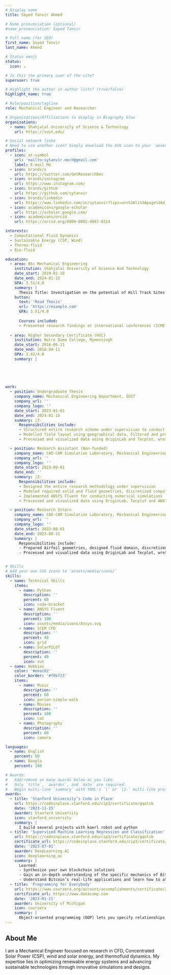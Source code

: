 ```yaml
---
# Display name
title: Sayed Tanvir Ahmed

# Name pronunciation (optional)
#name_pronunciation: Sayed Tanvir

# Full name (for SEO)
first_name: Sayed Tanvir
last_name: Ahmed

# Status emoji
status:
  icon: ☕️

# Is this the primary user of the site?
superuser: true

# Highlight the author in author lists? (true/false)
highlight_name: true

# Role/position/tagline
role: Mechanical Engineer and Researcher

# Organizations/Affiliations to display in Biography blox
organizations:
  - name: Shahjalal University of Science & Technology
    url: https://sust.edu/

# Social network links
# Need to use another icon? Simply download the SVG icon to your `assets/media/icons/` folder.
profiles:
  - icon: at-symbol
    url: 'mailto:sytanvir.mech@gmail.com'
    label: E-mail Me
  - icon: brands/x
    url: https://twitter.com/GetResearchDev
  - icon: brands/instagram
    url: https://www.instagram.com/
  - icon: brands/github
    url: https://github.com/sytanvir
  - icon: brands/linkedin
    url: https://www.linkedin.com/in/sytanvir?lipi=urn%3Ali%3Apage%3Ad_flagship3_profile_view_base_contact_details%3BIQkfVICMRVGmDSkFNlrE0w%3D%3D
  - icon: academicons/google-scholar
    url: https://scholar.google.com/
  - icon: academicons/orcid
    url: https://orcid.org/0009-0002-4907-031X

interests:
  - Computational Fluid Dynamics
  - Sustainable Energy (CSP, Wind)
  - Thermo-fluid
  - Bio-fluid

education:
  - area: BSc Mechanical Engineering
    institution: Shahjalal University of Science And Technology
    date_start: 2019-01-10
    date_end: 2024-01-15
    GPA: 3.51/4.0
    summary: |
      Thesis Title: Investigation on the potential of Hill Track Sites as solar fields for Concentrated Solar Power plants incorporating Optical Efficiency as the primary parameter.
    button:
      text: 'Read Thesis'
      url: 'https://example.com'
      GPA: 3.51/4.0
      
      Courses included:
      - Presented research findings at international conferences (ICME)
      
  - area: Higher Secondary Certificate (HSC)
    institution: Notre Dame College, Mymensingh
    date_start: 2016-06-11
    date_end: 2018-04-11
    GPA: 3.42/4.0
    summary: |

         

  
      
work:
  - position: Undergraduate Thesis
    company_name: Mechanical Engineering Department, SUST
    company_url: ''
    company_logo: ''
    date_start: 2023-01-01
    date_end: 2024-01-15
    summary: |2-
      Responsibilities include:
      - Structured entire research scheme under supervision to conduct thesis within timeframe
      - Modelled field layout using geographical data, Filtered and processed data with Python, used SolarPILOT to carry out the simulation
      - Processed and visualized data using OriginLab and Tecplot, wrote a thesis report, and presented a conference paper

  - position: Research Assistant (Non-funded)
    company_name: CAD-CAM Simulation Laboratory, Mechanical Engineering, SUST
    company_url: ''
    company_logo: ''
    date_start: 2023-09-01
    date_end: ''
    summary: |2-
      Responsibilities include:
      - Designed the entire research methodology under supervision
      - Modeled required solid and fluid geometries, discretized computational domain using ANSYS ICEM CFD Meshing tool, and developed different boundary conditions
      - Implemented ANSYS Fluent for conducting numerical simulations
      - Processed and visualized data using OriginLab, Tecplot and ANSYS CFD-Post, wrote a research paper

  - position: Research Intern
    company_name: CAD-CAM Simulation Laboratory, Mechanical Engineering, SUST
    company_url: ''
    company_logo: ''
    date_start: 2022-08-01
    date_end: 2023-08-31
    summary: |
      Responsibilities include:
      - Prepared Airfoil geometries, designed fluid domain, discretized computational domain using ANSYS ICEM CFD Meshing tool, and developed different boundary conditions
      - Processed and visualized data using OriginLab and Tecplot, wrote multiple research paper, one poster paper accepted and two paper being reviewed


# Skills
# Add your own SVG icons to `assets/media/icons/`
skills:
  - name: Technical Skills
    items:
      - name: Python
        description: ''
        percent: 80
        icon: code-bracket
      - name: ANSYS Fluent
        description: ''
        percent: 100
        icon: assets/media/icons/Ansys.svg
      - name: ICEM CFD
        description: ''
        percent: 40
        icon: grid
      - name: SolarPILOT
        description: ''
        percent: 40
        icon: sun
  - name: Hobbies
    color: '#eeac02'
    color_border: '#f0bf23'
    items:
      - name: Music
        description: ''
        percent: 60
        icon: person-simple-walk
      - name: Movies
        description: ''
        percent: 100
        icon: cat
      - name: Photography
        description: ''
        percent: 80
        icon: camera

languages:
  - name: English
    percent: 80
  - name: Bangla
    percent: 100

# Awards.
#   Add/remove as many awards below as you like.
#   Only `title`, `awarder`, and `date` are required.
#   Begin multi-line `summary` with YAML's `|` or `|2-` multi-line prefix and indent 2 spaces below.
awards:
  - title: 'Stanford University’s Code in Place'
    url: https://codeinplace.stanford.edu/cip3/certificate/gqolsb
    date: '2023-11-25'
    awarder: Stanford University
    icon: stanford_university
    summary: |
      I build several projects with kaerl robot and python
  - title: 'Supervised Machine Learning Regression and Classification'
    url: https://codeinplace.stanford.edu/cip3/certificate/gqolsb
    certificate_url: https://codeinplace.stanford.edu/cip3/certificate/gqolsb
    date: '2023-07-01'
    awarder: DeepLearning.AI
    icon: deeplearning_ai
    summary: |
      Learned:
      - Synthesize your own blockchain solutions
      - Gain an in-depth understanding of the specific mechanics of Bitcoin
      - Understand Bitcoin’s real-life applications and learn how to attack and destroy Bitcoin, Ethereum, smart contracts and Dapps, and alternatives to Bitcoin’s Proof-of-Work consensus algorithm
  - title: 'Programming for Everybody'
    url: https://www.coursera.org/account/accomplishments/certificate/ZNU47CCKYVNP
    certificate_url: https://www.datacamp.com
    date: '2023-01-21'
    awarder: University of Michigan 
    icon: coursera
    summary: |
      Object-oriented programming (OOP) lets you specify relationships between functions and the objects that they can act on, helping you manage complexity in your code. This is an intermediate level course, providing an introduction to OOP, using the S3 and R6 systems. S3 is a great day-to-day R programming tool that simplifies some of the functions that you write. R6 is especially useful for industry-specific analyses, working with web APIs, and building GUIs.
---
```


## About Me

I am a Mechanical Engineer focused on research in CFD, Concentrated Solar Power (CSP), wind and solar energy, and thermofluid dynamics. My expertise lies in optimizing renewable energy systems and advancing sustainable technologies through innovative simulations and designs.
